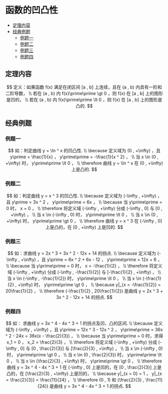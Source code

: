 # 函数的凹凸性

* [定理内容](#定理内容)
* [经典例题](#经典例题)
  * [例题一](#例题一)
  * [例题二](#例题二)
  * [例题三](#例题三)
  * [例题四](#例题四)

## 定理内容

$$
定义：如果函数 f(x) 满足在闭区间 [a , b] 上连续，且在 (a , b) 内具有一阶和二阶导数，
\\
若在 (a , b) 内 f(x)\prime\prime \gt 0 ，则 f(x) 在 [a , b] 上的图形是凹的，
\\
若在 (a , b) 内 f(x)\prime\prime \lt 0 ，则 f(x) 在 [a , b] 上的图形是凸的.
$$

## 经典例题

### 例题一

$$
如：判定曲线 y = \ln ^ x 的凹凸性.
\\
\because 定义域为 (0 , +\infty) ，且 y\prime = \frac{1}{x} ， y\prime\prime = -\frac{1}{x ^ 2} ，
\\
当 x \in (0 , +\infty) 时， y\prime\prime \lt 0 ，
\\
\therefore 曲线 y = \ln ^ x 在 (0 , +\infty) 上是凸的.
$$

### 例题二

$$
如：判定曲线 y = x ^ 3 的凹凸性.
\\
\because 定义域为 (-\infty , +\infty) ，且 y\prime = 3x ^ 2 ， y\prime\prime = 6x ，
\\
\because 当 y\prime\prime = 0 时， x = 0 ，
\\
\therefore 将定义域 (-\infty , +\infty) 分成 (-\infty , 0] 与 [0 , +\infty) ，
\\
当 x \in (-\infty , 0) 时， y\prime\prime \lt 0 ，
\\
当 x \in (0 , +\infty) 时， y\prime\prime \gt 0 ，
\\
\therefore 曲线 y = x ^ 3 在 (-\infty , 0] 上是凸的，在 [0 , +\infty) 上是凹的.
$$

### 例题三

$$
如：求曲线 y = 2x ^ 3 + 3x ^ 2 - 12x + 14 的拐点.
\\
\because 定义域为 (-\infty , +\infty) ，且 y\prime = 6x ^ 2 + 6x - 12 ， y\prime\prime = 12x + 6 ，
\\
\because 当 y\prime\prime = 0 时， x = -\frac{1}{2} ，
\\
\therefore 将定义域 (-\infty , +\infty) 分成 (-\infty , -\frac{1}{2}] 与 [-\frac{1}{2} , +\infty) ，
\\
当 x \in (-\infty , -\frac{1}{2}) 时， y\prime\prime \lt 0 ，
\\
当 x \in (-\frac{1}{2} , +\infty) 时， y\prime\prime \gt 0 ，
\\
\because y|_{x = -\frac{1}{2}} = 20\frac{1}{2} ，
\\
\therefore (-\frac{1}{2} , 20\frac{1}{2}) 是曲线 y = 2x ^ 3 + 3x ^ 2 - 12x + 14 的拐点.
$$

### 例题四

$$
如： 求曲线 y = 3x ^ 4 - 4x ^ 3 + 1 的拐点及凹、凸的区间.
\\
\because 定义域为 (-\infty , +\infty) ，且 y\prime = 12x ^ 3 - 12x ^ 2 ， y\prime\prime = 36x ^ 2 - 24x = 36x(x - \frac{2}{3}) ，
\\
\because 当 y\prime\prime = 0 时，求得 x_1 = 0 ， x_2 = \frac{2}{3} ，
\\
\therefore 将定义域 (-\infty , +\infty) 分成 (-\infty , 0] 与 [0 , \frac{2}{3}] 与 [\frac{2}{3} , +\infty) ，
\\
当 x \in (-\infty , 0) 时， y\prime\prime \gt 0 ，
\\
当 x \in (0 , \frac{2}{3}) 时， y\prime\prime \lt 0 ，
\\
当 x \in (\frac{2}{3} , +\infty) 时， y\prime\prime \gt 0 ，
\\
\therefore 曲线 y = 3x ^ 4 - 4x ^ 3 + 1 在 (-\infty , 0] 上是凹的，在 [0 , \frac{2}{3}] 上是凸的，在 [\frac{2}{3} , +\infty) 上是凹的，
\\
\because y|_{x = 0} = 1 ， y|_{x = \frac{2}{3}} = \frac{11}{24} ，
\\
\therefore (0 , 1) 和 (\frac{2}{3} , \frac{11}{24}) 是曲线 y = 3x ^ 4 - 4x ^ 3 + 1 的拐点.
$$




